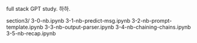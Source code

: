 full stack GPT study.
하하.

section3/
3-0-nb.ipynb
3-1-nb-predict-msg.ipynb
3-2-nb-prompt-template.ipynb
3-3-nb-output-parser.ipynb
3-4-nb-chaining-chains.ipynb
3-5-nb-recap.ipynb

